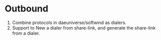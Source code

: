 # Outbound

1. Combine protocols in daeuniverse/softwind as dialers.
2. Support to New a dialer from share-link, and generate the share-link from a dialer.
